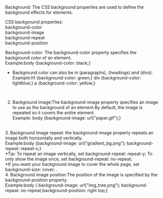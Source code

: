 Background:
The CSS background properties are used to define the background effects for elements.

CSS background properties:
<br>background-color<br>
background-image<br>
background-repeat<br>
background-position<br>

Background-color: The background-color property specifies the background color of an element.<br>
Example:body {background-color: black;}<br>
 * Background color can also be in (paragraphs), (headings) and (divs).
	<br>Example:h1 {background-color: green;}
div {background-color: lightblue;}
p {background-color: yellow;}
<br>

 2. Background image:The background-image property specifies an image to use as the background of an element.By default, the image is repeated so it covers the entire element.<br>
	Example: body {background-image: url("paper.gif");}
<br>
3. Background image repeat: the background-image property repeats an image both horizontally and vertically.
<br>
Example:body {background-image: url("gradient_bg.png");
background-repeat: repeat-x;}

<br>
*Tip: To repeat an image vertically, set background-repeat: repeat-y;
To only show the image once, set background-repeat: no-repeat;
<br>*If you want your background image to cover the whole page, set background-size: cover; .
<br>
4. Background image position:The position of the image is specified by the background-position property.
<br>
Example:body { background-image: url("img_tree.png"); background-repeat: no-repeat;background-position: right top;}
